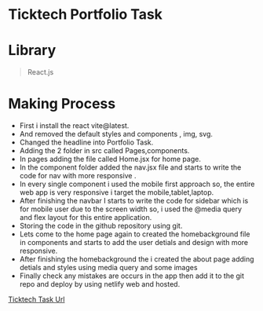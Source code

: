 # Ticktech Portfolio Task
# Library
> React.js
# Making Process
- First i install the react vite@latest.
- And removed the default styles and components , img, svg.
- Changed the headline into Portfolio Task.
- Adding the 2 folder in src called Pages,components.
- In pages adding the file called Home.jsx for home page.
- In the component folder added the nav.jsx file and starts to write the code for nav with more responsive .
- In every single component i used the mobile first approach so, the entire web app is very responsive i target the mobile,tablet,laptop.
- After finishing the navbar I starts to write the code for sidebar which is for mobile user due to the screen width so, i used the @media query and flex layout for this entire application.
- Storing the code in the github repository using git.
- Lets come to the home page again to created the homebackground file in components and starts to add the user detials and design with more responsive.
- After finishing the homebackground the i created the about page adding detials and styles using media query and some images
- Finally check any mistakes are occurs in the app then add it to the git repo and deploy by using netlify web and hosted.

[Ticktech Task Url](https://ticktechtask.netlify.app/)
